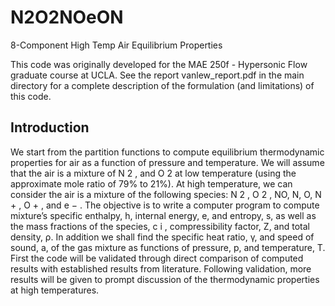 # N2O2NOeON
8-Component High Temp Air Equilibrium Properties

This code was originally developed for the MAE 250f - Hypersonic Flow graduate course at UCLA. See the report vanlew_report.pdf in the  main directory for a complete description of the formulation (and limitations) of this code.

## Introduction
We start from the partition functions to compute equilibrium thermodynamic properties for air as a function of pressure and temperature. We will assume that the air is a mixture of N 2 , and O 2 at low temperature (using the approximate mole ratio of 79% to 21%). At high temperature, we can consider the air is a mixture of the following species: N 2 , O 2 , NO, N, O, N + , O + , and e − . The objective is to write a computer program to compute mixture’s specific enthalpy, h, internal energy, e, and entropy, s, as well as the mass fractions of the species, c i , compressibility factor, Z, and total density, ρ. In addition we shall find the specific heat ratio, γ, and speed of sound, a, of the gas mixture as functions of pressure, p, and temperature, T. First the code will be validated through direct comparison of computed results with established results from literature. Following validation, more results will be given to prompt discussion of the thermodynamic properties at high temperatures.
